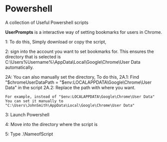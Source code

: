 # Powershell
A collection of Useful Powershell scripts

**UserPrompts** is a interactive way of setting bookmarks for users in Chrome. 

1: To do this, Simply download or copy the script, 

2: sign into the account you want to set bookmarks for. This ensures the directory that is selected is C:\Users\%Username%\AppData\Local\Google\Chrome\User Data automatically.
  
  2A: You can also manually set the directory, To do this, 
    2A.1: Find "$chromeUserDataPath = "$env:LOCALAPPDATA\Google\Chrome\User Data" in the script
    2A.2: Replace the path with where you want. 

    For example, instead of "$env:LOCALAPPDATA\Google\Chrome\User Data" 
    You can set it manually to "C:\Users\JohnSmith\AppData\Local\Google\Chrome\User Data" 

3: Launch Powershell

4: Move into the directory where the script is

5: Type .\NameofScript
